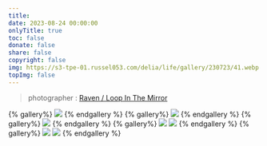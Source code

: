 ```yaml
---
title: 
date: 2023-08-24 00:00:00
onlyTitle: true
toc: false
donate: false
share: false
copyright: false
img: https://s3-tpe-01.russel053.com/delia/life/gallery/230723/41.webp
topImg: false
---
```


> photographer : [Raven / Loop In The Mirror](https://www.facebook.com/loopinthemirror) 

{% gallery%}
![](https://s3-tpe-01.russel053.com/delia/life/gallery/230723/41.webp)
{% endgallery %}
{% gallery%}
![](https://s3-tpe-01.russel053.com/delia/life/gallery/230723/42.webp)
{% endgallery %}
{% gallery%}
![](https://s3-tpe-01.russel053.com/delia/life/gallery/230723/43.webp)
{% endgallery %}
{% gallery%}
![](https://s3-tpe-01.russel053.com/delia/life/gallery/230723/37.webp)
![](https://s3-tpe-01.russel053.com/delia/life/gallery/230723/38.webp)
{% endgallery %}
{% gallery%}
![](https://s3-tpe-01.russel053.com/delia/life/gallery/230723/39.webp)
![](https://s3-tpe-01.russel053.com/delia/life/gallery/230723/40.webp)
{% endgallery %}